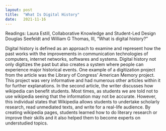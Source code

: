 ```yaml
---
layout: post
title:  "What Is Digital History"
date:   2021-11-16 
---
```


Readings:
Laura Estill, Collaborative Knowledge and Student-Led Design
Douglas Seefeldt and William G Thomas, III, “What is digital history?” 	

Digital history is defined as an approach to examine and represent how the  past works with the improvements in communication technologies of computers, internet networks, softwares and systems. Digital history not only digitizes the past but also creates a system where people can experience major historical events. One example of a  digitization project from the article was the Library of Congress’ American Memory project. This project was very informative and had numerous other articles within it for further explanations. In the second article, the writer discusses how wikipedia can benefit students. Most times, as students we are told not to use wikipedia seeing that the information may not be accurate. However, this individual states that 
Wikipedia allows students to undertake scholarly research, read unmediated texts, and write for a real-life audience. By creating wikipedia pages, students learned how to do literary research or improve their skills and it also helped them to become experts on understudied topics.
